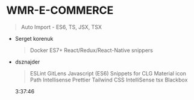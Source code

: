 # WMR-E-COMMERCE

> Auto Import - ES6, TS, JSX, TSX

- Serget korenuk
  > Docker
  > ES7+ React/Redux/React-Native snippers
- dsznajder

  > ESLint
  > GitLens
  > Javascript (ES6) Snippets for CLG
  > Material icon
  > Path Intellisense
  > Prettier
  > Tailwind CSS IntelliSense
  > tsx
  > Blackbox

  3:37:46
